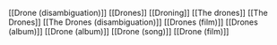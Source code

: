 [[Drone (disambiguation)]]
[[Drones]]
[[Droning]]
[[The drones]]
[[The Drones]]
[[The Drones (disambiguation)]]
[[Drones (film)]]
[[Drones (album)]]
[[Drone (album)]]
[[Drone (song)]]
[[Drone (film)]]
